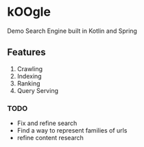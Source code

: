 # kOOgle

Demo Search Engine built in Kotlin and Spring

## Features

1. Crawling
2. Indexing
3. Ranking
4. Query Serving

### TODO 

- Fix and refine search
- Find a way to represent families of urls
- refine content research